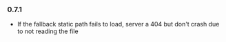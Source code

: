 ### 0.7.1

* If the fallback static path fails to load, server a 404 but don't crash due
  to not reading the file
